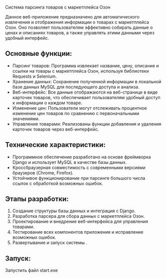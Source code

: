 Система парсинга товаров с маркетплейса Озон

Данное веб-приложение предназначено для автоматического извлечения и отображения информации о товарах с маркетплейса Озон. Оно позволяет пользователям эффективно собирать данные о ценах и описаниях товаров, а также управлять этими данными через удобный интерфейс.

## Основные функции:

-   Парсинг товаров: Программа извлекает название, цену, описание и ссылки на товары с маркетплейса Озон, используя библиотеки Requests и Selenium.
-   Хранение данных: Сохранение полученной информации в локальной базе данных MySQL для последующего доступа и анализа.
-   Веб-интерфейс: Все данные отображаются на веб-странице в виде карточек товаров, что обеспечивает пользователям удобный доступ к информации о каждом товаре.
-   Изменение цен: Пользователи могут отслеживать процентное изменение цен товаров по сравнению с первоначальными значениями.
-   Управление товарами: Реализованы функции добавления и удаления карточек товаров через веб-интерфейс.

## Технические характеристики:

-   Программное обеспечение разработано на основе фреймворка Django и использует MySQL в качестве базы данных.
-   Кроссбраузерная совместимость с современными версиями браузеров (Chrome, Firefox).
-   Устойчивое функционирование при парсинге большого числа ссылок с обработкой возможных ошибок.

## Этапы разработки:

1. Создание структуры базы данных и интеграция с Django.
2. Разработка парсера для сбора данных с маркетплейса Озон.
3. Проектирование и внедрение веб-интерфейса для управления товарами.
4. Тестирование всех компонентов приложения и исправление возможных ошибок.
5. Развертывание и запуск системы .

## Запуск:

Запустить файл start.exe
